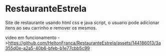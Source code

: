 # RestauranteEstrela
Site de restaurante usando html css e java script, o usuario pode adicionar itens ao seu carrinho e remover os mesmos.

video em funcionamento ->https://github.com/HeltonFranca/RestauranteEstrela/assets/144186013/3a355d0e-a2a5-40b6-bfeb-b1e77cbb5c99


